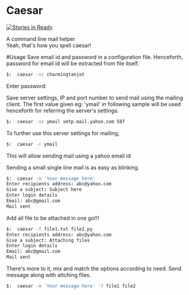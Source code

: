 Caesar
======
[![Stories in Ready](https://badge.waffle.io/tanjot/caesar.png?label=ready&title=Ready)](https://waffle.io/tanjot/caesar)

A command line mail helper  
Yeah, that's how you spell caesar!  

#Usage
Save email id and password in a configuration file. Henceforth, password for
email id  will be extracted from file itself. 
```sh
$:  caesar -sc charmingtanjot
```
Enter password:

Save server settings, IP and port number to send mail using the mailing client. The first value given eg: 'ymail' in
following sample will be used henceforth for referring the server's settings.
```sh
$:  caesar -ss ymail smtp.mail.yahoo.com 587  
```

To further use this server settings for mailing,
```sh
$:  caesar -c ymail
```
This will allow sending mail using a yahoo email id

Sending a small single line mail is as easy as blinking.
```sh
$:  caesar -m 'Your message here'
Enter recipients address: abc@yahoo.com
Give a subject: Subject here
Enter login details
Email: abc@gmail.com
Mail sent
```

Add all file to be attached in one go!!!
```sh
$:  caesar -f file1.txt file2.py
Enter recipients address: abc@yahoo.com
Give a subject: Attaching files
Enter login details
Email: abc@gmail.com
Mail sent
```


There's more to it, mix and match the options according to need. Send message
along with attching files.
```sh
$:  caesar -m 'Your message here' -f file1 file2
```
